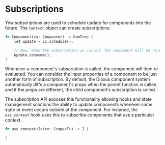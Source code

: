 # Subscriptions

Yew subscriptions are used to schedule update for components into the future. The `Context` object can create subscriptions:

```rust
fn Component(cx: Component) -> DomTree {
    let update = cx.schedule();

    // Now, when the subscription is called, the component will be re-evaluated
    update.consume();
}
```

Whenever a component's subscription is called, the component will then re-evaluated. You can consider the input properties of
a component to be just another form of subscription. By default, the Dioxus component system automatically diffs a component's props
when the parent function is called, and if the props are different, the child component's subscription is called.

The subscription API exposes this functionality allowing hooks and state management solutions the ability to update components whenever
some state or event occurs outside of the component. For instance, the `use_context` hook uses this to subscribe components that use a
particular context.

```rust
fn use_context<I>(cx: Scope<T>) -> I {

}







```
